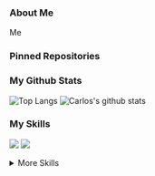 ### About Me

Me

### Pinned Repositories



### My Github Stats

![Top Langs](https://github-readme-stats.vercel.app/api/top-langs/?username=carlosmca44)
![Carlos's github stats](https://github-readme-stats.vercel.app/api?username=carlosmca44)

### My Skills

![](https://img.shields.io/badge/Code-React.js-informational?style=flat&logo=react&logoColor=white&color=4AB197)
![](https://img.shields.io/badge/Code-Next.js-informational?style=flat&logo=next-dot-js&logoColor=white&color=4AB197)

<details>
<summary>More Skills</summary>

![](https://img.shields.io/badge/Style-HTML-informational?style=flat&logo=html5&logoColor=white&color=4AB197)
![](https://img.shields.io/badge/Style-CSS-informational?style=flat&logo=css3&logoColor=white&color=4AB197)
![](https://img.shields.io/badge/Code-JavaScript-informational?style=flat&logo=JavaScript&logoColor=white&color=4AB197)
![](https://img.shields.io/badge/Code-TypeScript-informational?style=flat&logo=TypeScript&logoColor=white&color=4AB197)
![](https://img.shields.io/badge/Style-MaterialUi-informational?style=flat&logo=material-ui&logoColor=white&color=4AB197)
![](https://img.shields.io/badge/Style-Styled_Components-informational?style=flat&logo=styled-components&logoColor=white&color=4AB197)
![](https://img.shields.io/badge/Code-Python-informational?style=flat&logo=python&logoColor=white&color=4AB197)

<br>

![](https://img.shields.io/badge/Tools-GitHub-informational?style=flat&logo=GitHub&logoColor=white&color=4AB197)
![](https://img.shields.io/badge/Tools-NPM-informational?style=flat&logo=npm&logoColor=white&color=4AB197)
![](https://img.shields.io/badge/Tools-Yarn-informational?style=flat&logo=yarn&logoColor=white&color=4AB197)

</details>

<!--
**carlosmca44/carlosmca44** is a ✨ _special_ ✨ repository because its `README.md` (this file) appears on your GitHub profile.

Here are some ideas to get you started:

- 🔭 I’m currently working on ...
- 🌱 I’m currently learning ...
- 👯 I’m looking to collaborate on ...
- 🤔 I’m looking for help with ...
- 💬 Ask me about ...
- 📫 How to reach me: ...
- 😄 Pronouns: ...
- ⚡ Fun fact: ...
-->
